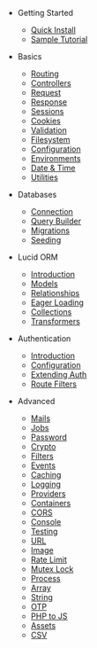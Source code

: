 * Getting Started

  <!-- * [Introduction](introduction.md) -->
  * [Quick Install](install.md)
  * [Sample Tutorial](sample-tutorial.md)

* Basics

  * [Routing](routing.md)
  * [Controllers](controllers.md)
  * [Request](request.md)
  * [Response](response.md)
  * [Sessions](sessions.md)
  * [Cookies](cookies.md)
  * [Validation](validation.md)
  * [Filesystem](filesystem.md)
  * [Configuration](configuration.md)
  * [Environments](environments.md)
  * [Date & Time](moment.md)
  * [Utilities](utilities.md)

* Databases

  * [Connection](db-connection.md)
  * [Query Builder](db-query-builder.md)
  <!-- * [Pagination](db-pagination.md) -->
  * [Migrations](migrations.md)
  * [Seeding](seeding.md)

* Lucid ORM

  * [Introduction](orm-introduction.md)
  * [Models](models.md)
  * [Relationships](relationships.md)
  * [Eager Loading](eager-loading.md)
  * [Collections](collections.md)
  * [Transformers](transformers.md)

<!-- * Security -->

  <!-- * [XSS](more-pages.md) -->
  <!-- * [CSRF](custom-navbar.md) -->

  * Authentication

    * [Introduction](authentication.md)
    * [Configuration](auth-configuration.md)
    * [Extending Auth](custom-auth.md)
    * [Route Filters](auth-filters.md)

* Advanced

  * [Mails](mails.md)
  * [Jobs](jobs.md)
  * [Password](password.md)
  * [Crypto](encryption-decryption-utils.md)
  * [Filters](filters.md)
  * [Events](events.md)
  * [Caching](caching.md)
  * [Logging](logging.md)
  * [Providers](providers.md)
  * [Containers](containers.md)
  * [CORS](cors.md)
  * [Console](console.md)
  * [Testing](testing.md)
  * [URL](url.md)
  * [Image](image-utils.md)
  * [Rate Limit](rate-limiter.md)
  * [Mutex Lock](mutex-lock.md)
  * [Process](process.md)
  * [Array](array-utils.md)
  * [String](string-utils.md)
  * [OTP](otp-utils.md)
  * [PHP to JS](js-utils.md)
  * [Assets](asset-loading-utils.md)
  * [CSV](csv-utils.md)